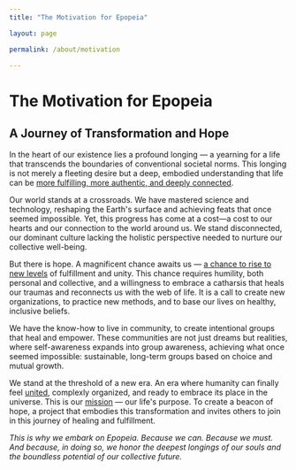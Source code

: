 ```yaml
---
title: "The Motivation for Epopeia"

layout: page

permalink: /about/motivation

---
```


# The Motivation for Epopeia

## A Journey of Transformation and Hope

In the heart of our existence lies a profound longing — a yearning for a life that transcends the boundaries of conventional societal norms. This longing is not merely a fleeting desire but a deep, embodied understanding that life can be [more fulfilling, more authentic, and deeply connected](/about/values).

Our world stands at a crossroads. We have mastered science and technology, reshaping the Earth's surface and achieving feats that once seemed impossible. Yet, this progress has come at a cost—a cost to our hearts and our connection to the world around us. We stand disconnected, our dominant culture lacking the holistic perspective needed to nurture our collective well-being.

But there is hope. A magnificent chance awaits us — [a chance to rise to new levels](/about/vision) of fulfillment and unity. This chance requires humility, both personal and collective, and a willingness to embrace a catharsis that heals our traumas and reconnects us with the web of life. It is a call to create new organizations, to practice new methods, and to base our lives on healthy, inclusive beliefs.

We have the know-how to live in community, to create intentional groups that heal and empower. These communities are not just dreams but realities, where self-awareness expands into group awareness, achieving what once seemed impossible: sustainable, long-term groups based on choice and mutual growth.

We stand at the threshold of a new era. An era where humanity can finally feel [united](/about/culture), complexly organized, and ready to embrace its place in the universe. This is our [mission](/about/mission) — our life's purpose. To create a beacon of hope, a project that embodies this transformation and invites others to join in this journey of healing and fulfillment.

_This is why we embark on Epopeia. Because we can. Because we must. And because, in doing so, we honor the deepest longings of our souls and the boundless potential of our collective future._
